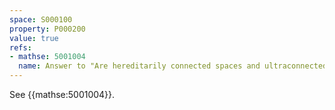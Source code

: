 ```yaml
---
space: S000100
property: P000200
value: true
refs:
- mathse: 5001004
  name: Answer to "Are hereditarily connected spaces and ultraconnected spaces contractible?"
---
```


See {{mathse:5001004}}.
